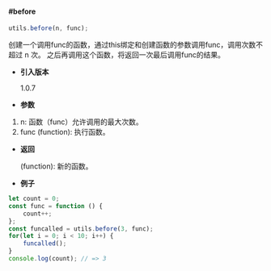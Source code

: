 #### #before

```javascript
utils.before(n, func);
```

创建一个调用func的函数，通过this绑定和创建函数的参数调用func，调用次数不超过 n 次。 之后再调用这个函数，将返回一次最后调用func的结果。

- **引入版本**

    1.0.7

- **参数**

1. n: 函数（func）允许调用的最大次数。
2. func (function): 执行函数。

- **返回**

    (function): 新的函数。

- **例子**

```javascript
let count = 0;
const func = function () {
    count++;
};
const funcalled = utils.before(3, func);
for(let i = 0; i < 10; i++) {
    funcalled();
}
console.log(count); // => 3
```
